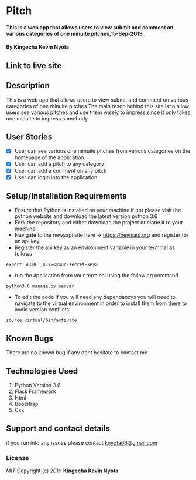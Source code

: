# Pitch
####  This is a web app that allows users to view submit and comment on various categories of one minuite pitches,15-Sep-2019
#### By **Kingecha Kevin Nyota**
## Link to live site


## Description
This is a web app that allows users to view submit and comment on various categories of one minuite pitches.The main reson behind this site is to allow users see various pitches and use them wisely to impress since it only takes one minuite to impress somebody
## User Stories
- [x] User can see various one minuite pitches from various categories on the homepage of the application.
- [x] User can add a pitch to any category
- [x] User can add a comment on any pitch
- [x] User can login into the application 

## Setup/Installation Requirements
* Ensure that Python is installed on your machine if not please visit the python website and download the latest version python 3.6
* Fork the repository and either download the project or clone it to your machine
* Navigate to the newsapi site here -> https://newsapi.org and register for an api key
* Register the api key as an environment variable in your terminal as follows
```
export SECRET_KEY=<your-secret-key>
```
* run the application from your terminal using the following command
```
python3.6 manage.py server
```
* To edit the code if you will need any dependancys you will need to navigate to the virtual environment in order to install them from there to avoid version conflicts
```
source virtual/bin/activate
```
## Known Bugs
There are no known bug if any dont hesitate to contact me
## Technologies Used
1. Python Version 3.6
2. Flask Framework
3. Html
4. Bootstrap
5. Css
## Support and contact details
if you run into any issues please contact knyota66@gmail.com
### License
*MIT*
Copyright (c) 2019 **Kingecha Kevin Nyota**
